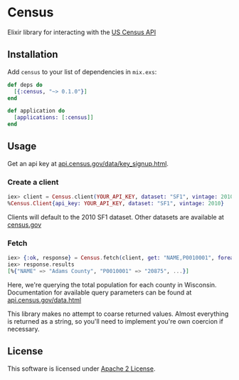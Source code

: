 # Census

Elixir library for interacting with the [US Census API](http://api.census.gov)

## Installation

Add `census` to your list of dependencies in `mix.exs`:

```elixir
def deps do
  [{:census, "~> 0.1.0"}]
end

def application do
  [applications: [:census]]
end
```

## Usage

Get an api key at [api.census.gov/data/key_signup.html](http://api.census.gov/data/key_signup.html).

### Create a client

```elixir
iex> client = Census.client(YOUR_API_KEY, dataset: "SF1", vintage: 2010)
%Census.Client{api_key: YOUR_API_KEY, dataset: "SF1", vintage: 2010}
```

Clients will default to the 2010 SF1 dataset. Other datasets are available at 
[census.gov](http://www.census.gov/data/developers/data-sets.html)

### Fetch

```elixir
iex> {:ok, response} = Census.fetch(client, get: "NAME,P0010001", foreach: "COUNTY:*", within: "STATE:55")
iex> response.results
[%{"NAME" => "Adams County", "P0010001" => "20875", ...}]
```

Here, we're querying the total population for each county in Wisconsin. Documentation for available
query parameters can be found at [api.census.gov/data.html](http://api.census.gov/data.html)

This library makes no attempt to coarse returned values. Almost everything is returned as a string, 
so you'll need to implement you're own coercion if necessary.

## License

This software is licensed under [Apache 2 License](LICENSE).



